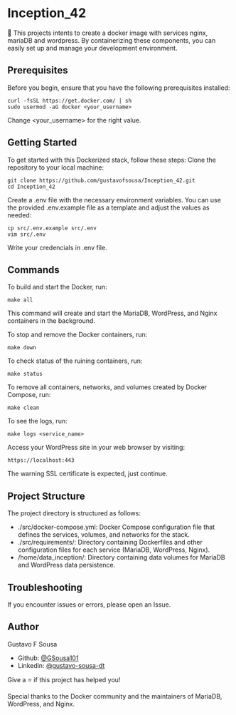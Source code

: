 # Inception_42
🐳 This projects intents to create a docker image with services nginx, mariaDB and wordpress. By containerizing these components, you can easily set up and manage your development environment.

## Prerequisites

Before you begin, ensure that you have the following prerequisites installed:

    curl -fsSL https://get.docker.com/ | sh
    sudo usermod -aG docker <your_username>

Change <your_username> for the right value.

## Getting Started

To get started with this Dockerized stack, follow these steps:
Clone the repository to your local machine:

    git clone https://github.com/gustavofsousa/Inception_42.git
    cd Inception_42

Create a .env file with the necessary environment variables. You can use the provided .env.example file as a template and adjust the values as needed:

    cp src/.env.example src/.env
    vim src/.env

Write your credencials in .env file.

## Commands

To build and start the Docker, run:

    make all
This command will create and start the MariaDB, WordPress, and Nginx containers in the background.

To stop and remove the Docker containers, run:

    make down
    
To check status of the ruining containers, run:

    make status

To remove all containers, networks, and volumes created by Docker Compose, run:

    make clean

To see the logs, run:

    make logs <service_name>

Access your WordPress site in your web browser by visiting:
    
    https://localhost:443

 The warning SSL certificate is expected, just continue.

## Project Structure

The project directory is structured as follows:

+ ./src/docker-compose.yml: Docker Compose configuration file that defines the services, volumes, and networks for the stack.
+ ./src/requirements/: Directory containing Dockerfiles and other configuration files for each service (MariaDB, WordPress, Nginx).
+ /home/data_inception/: Directory containing data volumes for MariaDB and WordPress data persistence.

## Troubleshooting

If you encounter issues or errors, please open an Issue.


## Author
Gustavo F Sousa

- Github: [@GSousa101](https://github.com/gustavofsousa)
- Linkedin: [@gustavo-sousa-dt](https://www.linkedin.com/in/gustavofsousa/)

Give a ⭐ if this project has helped you!

Special thanks to the Docker community and the maintainers of MariaDB, WordPress, and Nginx.
